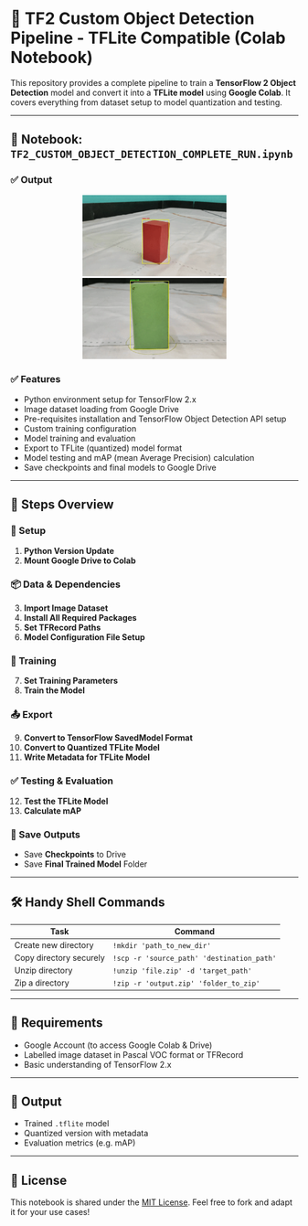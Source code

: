 # 🧠 TF2 Custom Object Detection Pipeline - TFLite Compatible (Colab Notebook)

This repository provides a complete pipeline to train a **TensorFlow 2 Object Detection** model and convert it into a **TFLite model** using **Google Colab**. It covers everything from dataset setup to model quantization and testing.

---

## 📁 Notebook: `TF2_CUSTOM_OBJECT_DETECTION_COMPLETE_RUN.ipynb`


### ✅ Output

<!-- ![Demo](assets/rbox.gif) 

![Demo](assets/gbox.gif) -->

<p align="center">
  <img src="assets/rbox.gif" alt="Red Box" width="50%" />
  <img src="assets/gbox.gif" alt="Green Box" width="50%" />
</p>


### ✅ Features
- Python environment setup for TensorFlow 2.x
- Image dataset loading from Google Drive
- Pre-requisites installation and TensorFlow Object Detection API setup
- Custom training configuration
- Model training and evaluation
- Export to TFLite (quantized) model format
- Model testing and mAP (mean Average Precision) calculation
- Save checkpoints and final models to Google Drive

---

## 🔧 Steps Overview

### 🧩 Setup
1. **Python Version Update**  
2. **Mount Google Drive to Colab**

### 📦 Data & Dependencies
3. **Import Image Dataset**  
4. **Install All Required Packages**  
5. **Set TFRecord Paths**  
6. **Model Configuration File Setup**

### 🔁 Training
7. **Set Training Parameters**  
8. **Train the Model**

### 📤 Export
9. **Convert to TensorFlow SavedModel Format**  
10. **Convert to Quantized TFLite Model**  
11. **Write Metadata for TFLite Model**

### ✅ Testing & Evaluation
12. **Test the TFLite Model**  
13. **Calculate mAP**

### 💾 Save Outputs
- Save **Checkpoints** to Drive  
- Save **Final Trained Model** Folder  

---

## 🛠️ Handy Shell Commands

| Task                     | Command |
|--------------------------|---------|
| Create new directory     | `!mkdir 'path_to_new_dir'` |
| Copy directory securely  | `!scp -r 'source_path' 'destination_path'` |
| Unzip directory          | `!unzip 'file.zip' -d 'target_path'` |
| Zip a directory          | `!zip -r 'output.zip' 'folder_to_zip'` |

---

## 📌 Requirements
- Google Account (to access Google Colab & Drive)
- Labelled image dataset in Pascal VOC format or TFRecord
- Basic understanding of TensorFlow 2.x

---

## 📎 Output
- Trained `.tflite` model
- Quantized version with metadata
- Evaluation metrics (e.g. mAP)

---

## 📍 License
This notebook is shared under the [MIT License](LICENSE). Feel free to fork and adapt it for your use cases!
